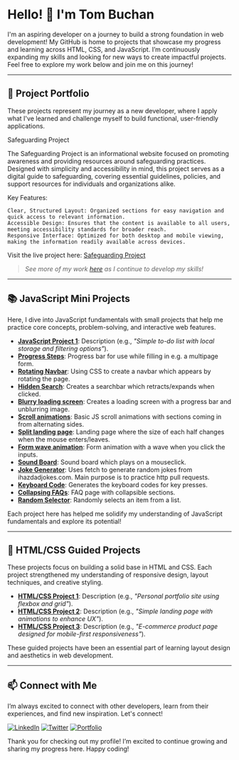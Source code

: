 # Hello! 👋 I'm Tom Buchan

I'm an aspiring developer on a journey to build a strong foundation in web development! My GitHub is home to projects that showcase my progress and learning across HTML, CSS, and JavaScript. I’m continuously expanding my skills and looking for new ways to create impactful projects. Feel free to explore my work below and join me on this journey!

---

## 🚀 Project Portfolio

These projects represent my journey as a new developer, where I apply what I've learned and challenge myself to build functional, user-friendly applications.

Safeguarding Project

The Safeguarding Project is an informational website focused on promoting awareness and providing resources around safeguarding practices. Designed with simplicity and accessibility in mind, this project serves as a digital guide to safeguarding, covering essential guidelines, policies, and support resources for individuals and organizations alike.

Key Features:

    Clear, Structured Layout: Organized sections for easy navigation and quick access to relevant information.
    Accessible Design: Ensures that the content is available to all users, meeting accessibility standards for broader reach.
    Responsive Interface: Optimized for both desktop and mobile viewing, making the information readily available across devices.

Visit the live project here: [Safeguarding Project](https://tbuchan1997.github.io/safeguarding-project/)

> *See more of my work [here](link-to-portfolio-website) as I continue to develop my skills!*

---

## 📚 JavaScript Mini Projects

Here, I dive into JavaScript fundamentals with small projects that help me practice core concepts, problem-solving, and interactive web features.

- **[JavaScript Project 1](link-to-project)**: Description (e.g., *"Simple to-do list with local storage and filtering options"*).
- **[Progress Steps](https://tbuchan1997.github.io/JS2-Progress-Steps/)**: Progress bar for use while filling in e.g. a multipage form.
- **[Rotating Navbar](https://tbuchan1997.github.io/JS3-Rotating-Nav/)**: Using CSS to create a navbar which appears by rotating the page.
- **[Hidden Search](https://tbuchan1997.github.io/JS4-Hidden-Search/)**: Creates a searchbar which retracts/expands when clicked.
- **[Blurry loading screen](https://tbuchan1997.github.io/JS5-Blurred-loading/)**: Creates a loading screen with a progress bar and unblurring image.
- **[Scroll animations](https://tbuchan1997.github.io/JS6-Scroll-Animation/)**: Basic JS scroll animations with sections coming in from alternating sides.
- **[Split landing page](https://tbuchan1997.github.io/JS7-Split-Landing-Page/)**: Landing page where the size of each half changes when the mouse enters/leaves.
- **[Form wave animation](https://tbuchan1997.github.io/JS8-form-wave-animation/)**: Form animation with a wave when you click the inputs.
- **[Sound Board](https://tbuchan1997.github.io/JS9-sound-board/)**: Sound board which plays on a mouseclick.
- **[Joke Generator](https://tbuchan1997.github.io/JS10-dad-joke-generator/)**: Uses fetch to generate random jokes from ihazdadjokes.com. Main purpose is to practice http pull requests.
- **[Keyboard Code](https://tbuchan1997.github.io/JS11-event-key-codes/)**: Generates the keyboard codes for key presses.
- **[Collapsing FAQs](https://tbuchan1997.github.io/JS12-FAQ-collapse/)**: FAQ page with collapsible sections.
- **[Random Selector](https://tbuchan1997.github.io/JS13-random-picker/)**: Randomly selects an item from a list.

Each project here has helped me solidify my understanding of JavaScript fundamentals and explore its potential!

---

## 🎨 HTML/CSS Guided Projects

These projects focus on building a solid base in HTML and CSS. Each project strengthened my understanding of responsive design, layout techniques, and creative styling.

- **[HTML/CSS Project 1](link-to-project)**: Description (e.g., *"Personal portfolio site using flexbox and grid"*).
- **[HTML/CSS Project 2](link-to-project)**: Description (e.g., *"Simple landing page with animations to enhance UX"*).
- **[HTML/CSS Project 3](link-to-project)**: Description (e.g., *"E-commerce product page designed for mobile-first responsiveness"*).

These guided projects have been an essential part of learning layout design and aesthetics in web development.

---

## 📫 Connect with Me

I’m always excited to connect with other developers, learn from their experiences, and find new inspiration. Let's connect!

[![LinkedIn](https://img.shields.io/badge/LinkedIn-Connect-blue?logo=linkedin)](link-to-your-linkedin)
[![Twitter](https://img.shields.io/badge/Twitter-Follow-blue?logo=twitter)](link-to-your-twitter)
[![Portfolio](https://img.shields.io/badge/Portfolio-Visit-brightgreen?logo=google-chrome)](link-to-your-portfolio)

Thank you for checking out my profile! I’m excited to continue growing and sharing my progress here. Happy coding!

